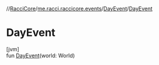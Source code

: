 //[RacciCore](../../../index.md)/[me.racci.raccicore.events](../index.md)/[DayEvent](index.md)/[DayEvent](-day-event.md)

# DayEvent

[jvm]\
fun [DayEvent](-day-event.md)(world: World)
